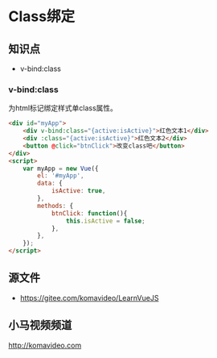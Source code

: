 Class绑定
==========

## 知识点

* v-bind:class

### v-bind:class

为html标记绑定样式单class属性。

~~~html
<div id="myApp">
    <div v-bind:class="{active:isActive}">红色文本1</div>
    <div :class="{active:isActive}">红色文本2</div>
    <button @click="btnClick">改变class吧</button>
</div>
<script>
    var myApp = new Vue({
        el: '#myApp',
        data: {
            isActive: true,
        },
        methods: {
            btnClick: function(){
                this.isActive = false;
            },
        },
    });
</script>
~~~

## 源文件

* https://gitee.com/komavideo/LearnVueJS

## 小马视频频道

http://komavideo.com
